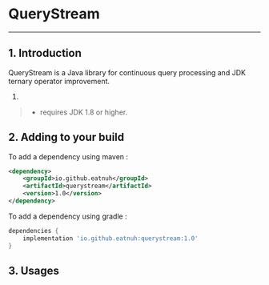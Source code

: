 # QueryStream

---- 
## 1. Introduction
QueryStream is a Java library for continuous query processing and JDK ternary operator improvement.

1. 


> * requires JDK 1.8 or higher.

## 2. Adding to your build

To add a dependency using maven :
```xml
<dependency>
    <groupId>io.github.eatnuh</groupId>
    <artifactId>querystream</artifactId>
    <version>1.0</version>
</dependency>
```

To add a dependency using gradle :
```groovy
dependencies {
    implementation 'io.github.eatnuh:querystream:1.0' 
}
```

## 3. Usages
